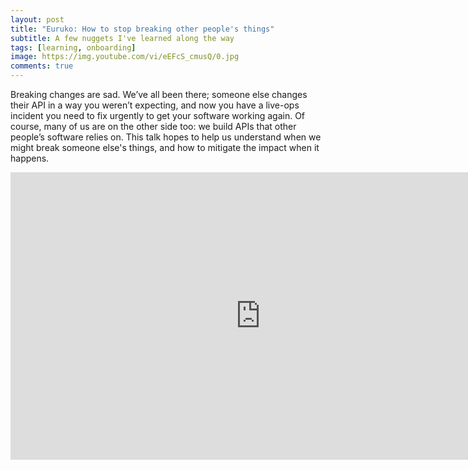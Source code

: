 ```yaml
---
layout: post
title: "Euruko: How to stop breaking other people's things"
subtitle: A few nuggets I've learned along the way
tags: [learning, onboarding]
image: https://img.youtube.com/vi/eEFcS_cmusQ/0.jpg
comments: true
---
```


Breaking changes are sad. We’ve all been there; someone else changes their API in a way you weren’t expecting, and now you have a live-ops incident you need to fix urgently to get your software working again. Of course, many of us are on the other side too: we build APIs that other people’s software relies on. This talk hopes to help us understand when we might break someone else's things, and how to mitigate the impact when it happens.

<iframe width="800" height="460" src="https://www.youtube.com/embed/eEFcS_cmusQ?start=120" title="YouTube video player" frameborder="0" allow="accelerometer; autoplay; clipboard-write; encrypted-media; gyroscope; picture-in-picture" allowfullscreen></iframe>